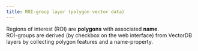 ```yaml
---
title: ROI-group layer (polygon vector data)
---
```


Regions of interest (ROI) are **polygons** with associated **name**.  
ROI-groups are derived (by checkbox on the web interface) from VectorDB layers by collecting polygon features and a name-property.
